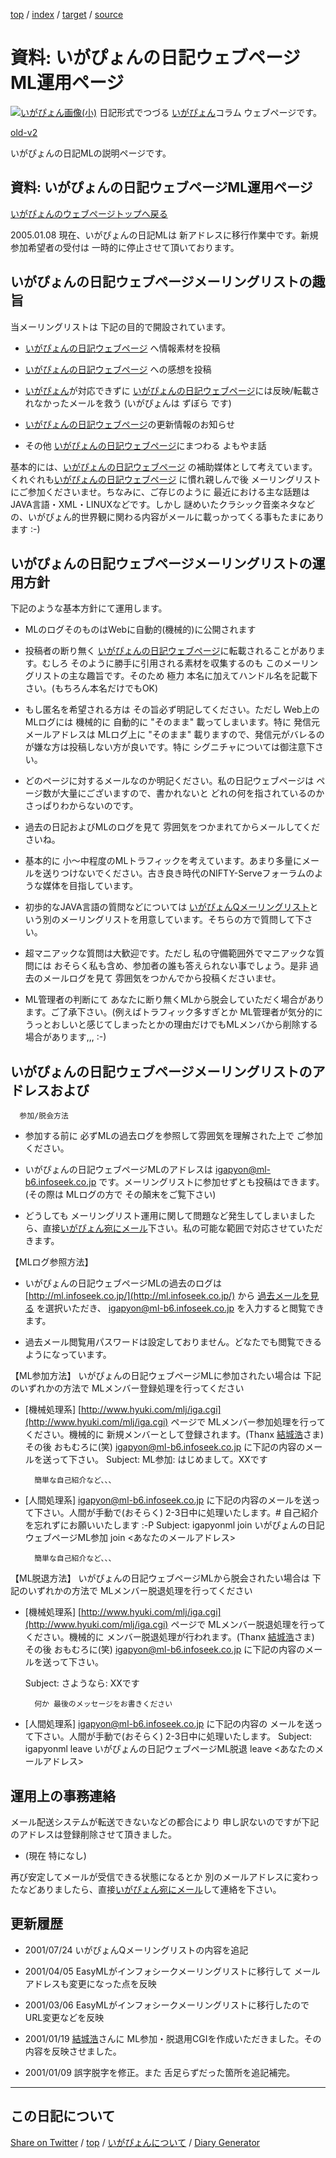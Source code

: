[top](../index.html) / [index](index.html) / [target](https://igapyon.github.io/diary/memo/memoigapyonml.html) / [source](https://github.com/igapyon/diary/blob/gh-pages/memo/memoigapyonml.src.md) 

資料: いがぴょんの日記ウェブページML運用ページ
=====================================================================================================
[![いがぴょん画像(小)](https://igapyon.github.io/diary/images/iga200306s.jpg "いがぴょん")](https://igapyon.github.io/diary/memo/memoigapyon.html) 日記形式でつづる [いがぴょん](https://igapyon.github.io/diary/memo/memoigapyon.html)コラム ウェブページです。

[old-v2](memoigapyonml-orig.html)

いがぴょんの日記MLの説明ページです。

## 資料: いがぴょんの日記ウェブページML運用ページ

[いがぴょんのウェブページトップへ戻る](../../index.html)

2005.01.08 現在、いがぴょんの日記MLは 新アドレスに移行作業中です。新規参加希望者の受付は 一時的に停止させて頂いております。

## いがぴょんの日記ウェブページメーリングリストの趣旨

当メーリングリストは 下記の目的で開設されています。

* [いがぴょんの日記ウェブページ](http://homepage2.nifty.com/igat/igapyon/diary/) へ情報素材を投稿
  
* [いがぴょんの日記ウェブページ](http://homepage2.nifty.com/igat/igapyon/diary/) への感想を投稿
  
* [いがぴょん](http://www.igapyon.jp/igapyon/diary/memo/memoigapyon.html)が対応できずに [いがぴょんの日記ウェブページ](http://homepage2.nifty.com/igat/igapyon/diary/)には反映/転載されなかったメールを救う (いがぴょんは
  ずぼら です)
  
* [いがぴょんの日記ウェブページ](http://homepage2.nifty.com/igat/igapyon/diary/)の更新情報のお知らせ
  
* その他 [いがぴょんの日記ウェブページ](http://homepage2.nifty.com/igat/igapyon/diary/)にまつわる よもやま話

基本的には、[いがぴょんの日記ウェブページ](http://homepage2.nifty.com/igat/igapyon/diary/) の補助媒体として考えています。くれぐれも[いがぴょんの日記ウェブページ](http://homepage2.nifty.com/igat/igapyon/diary/) に慣れ親しんで後 メーリングリストにご参加くださいませ。ちなみに、ご存じのように 最近における主な話題は
JAVA言語・XML・LINUXなどです。しかし 謎めいたクラシック音楽ネタなどの、いがぴょん的世界観に関わる内容がメールに載っかってくる事もたまにあります :-)

## いがぴょんの日記ウェブページメーリングリストの運用方針

下記のような基本方針にて運用します。

* MLのログそのものはWebに自動的(機械的)に公開されます
  
* 投稿者の断り無く [いがぴょんの日記ウェブページ](http://homepage2.nifty.com/igat/igapyon/diary/)に転載されることがあります。むしろ そのように勝手に引用される素材を収集するのも
  このメーリングリストの主な趣旨です。そのため
  極力 本名に加えてハンドル名を記載下さい。(もちろん本名だけでもOK)
  
* もし匿名を希望される方は その旨必ず明記してください。ただし
  Web上のMLログには 機械的に 自動的に "そのまま"
  載ってしまいます。特に 発信元メールアドレスは MLログ上に "そのまま"
  載りますので、発信元がバレるのが嫌な方は投稿しない方が良いです。特に
  シグニチャについては御注意下さい。
  
* どのページに対するメールなのか明記ください。私の日記ウェブページは
  ページ数が大量にございますので、書かれないと
  どれの何を指されているのかさっぱりわからないのです。
  
* 過去の日記およびMLのログを見て 雰囲気をつかまれてからメールしてくださいね。
  
* 基本的に 小～中程度のMLトラフィックを考えています。あまり多量にメールを送りつけないでください。古き良き時代のNIFTY-Serveフォーラムのような媒体を目指しています。
  
* 初歩的なJAVA言語の質問などについては [いがぴょんQメーリングリスト](http://homepage2.nifty.com/igat/igapyon/q/igapyon-q.html)という別のメーリングリストを用意しています。そちらの方で質問して下さい。
  
* 超マニアックな質問は大歓迎です。ただし 私の守備範囲外でマニアックな質問には
  おそらく私も含め、参加者の誰も答えられない事でしょう。是非
  過去のメールログを見て 雰囲気をつかんでから投稿くださいませ。
  
* ML管理者の判断にて あなたに断り無くMLから脱会していただく場合があります。ご了承下さい。(例えばトラフィック多すぎとか
  ML管理者が気分的にうっとおしいと感じてしまったとかの理由だけでもMLメンバから削除する場合があります,,,
  :-)

## いがぴょんの日記ウェブページメーリングリストのアドレスおよび
      参加/脱会方法

* 参加する前に 必ずMLの過去ログを参照して雰囲気を理解された上で ご参加ください。
  
* いがぴょんの日記ウェブページMLのアドレスは
  [igapyon@ml-b6.infoseek.co.jp](mailto:igapyon@ml-b6.infoseek.co.jp) です。メーリングリストに参加せずとも投稿はできます。(その際は
  MLログの方で その顛末をご覧下さい)
  
* どうしても メーリングリスト運用に関して問題など発生してしまいましたら、直接[いがぴょん宛にメール](memoigamail.html)下さい。私の可能な範囲で対応させていただきます。

【MLログ参照方法】 

* いがぴょんの日記ウェブページMLの過去のログは
  [http://ml.infoseek.co.jp/](http://ml.infoseek.co.jp/) から [過去メールを見る](http://ar1.easyml.com/MLarchive/) を選択いただき、 [igapyon@ml-b6.infoseek.co.jp](mailto:igapyon@ml-b6.infoseek.co.jp) を入力すると閲覧できます。
  
* 過去メール閲覧用パスワードは設定しておりません。どなたでも閲覧できるようになっています。

【ML参加方法】 いがぴょんの日記ウェブページMLに参加されたい場合は 下記のいずれかの方法で
MLメンバー登録処理を行ってください

* [機械処理系] [http://www.hyuki.com/mlj/iga.cgi](http://www.hyuki.com/mlj/iga.cgi) ページで MLメンバー参加処理を行ってください。機械的に 新規メンバーとして登録されます。(Thanx [結城浩](http://www.hyuki.com/)さま)
  その後 おもむろに(笑) [igapyon@ml-b6.infoseek.co.jp](mailto:igapyon@ml-b6.infoseek.co.jp) に下記の内容のメールを送って下さい。
  Subject: ML参加: はじめまして。XXです
        
        簡単な自己紹介など、、、

  
* [人間処理系] [igapyon@ml-b6.infoseek.co.jp](mailto:igapyon@ml-b6.infoseek.co.jp) に下記の内容のメールを送って下さい。人間が手動で(おそらく)
2-3日中に処理いたします。# 自己紹介を忘れずにお願いいたします :-P
  Subject: igapyonml join
        いがぴょんの日記ウェブページML参加
        join  <あなたのメールアドレス>
        
        簡単な自己紹介など、、、

【ML脱退方法】 いがぴょんの日記ウェブページMLから脱会されたい場合は 下記のいずれかの方法で
MLメンバー脱退処理を行ってください

* [機械処理系] [http://www.hyuki.com/mlj/iga.cgi](http://www.hyuki.com/mlj/iga.cgi) ページで MLメンバー脱退処理を行ってください。機械的に メンバー脱退処理が行われます。(Thanx
  [結城浩](http://www.hyuki.com/)さま)
  その後 おもむろに(笑) [igapyon@ml-b6.infoseek.co.jp](mailto:igapyon@ml-b6.infoseek.co.jp) に下記の内容のメールを送って下さい。
  
  Subject: さようなら: XXです
        
        何か 最後のメッセージをお書きください

  
* [人間処理系] [igapyon@ml-b6.infoseek.co.jp](mailto:igapyon@ml-b6.infoseek.co.jp) に下記の内容の メールを送って下さい。人間が手動で(おそらく)
2-3日中に処理いたします。
  Subject: igapyonml leave
      いがぴょんの日記ウェブページML脱退
      leave <あなたのメールアドレス>

## 運用上の事務連絡

メール配送システムが転送できないなどの都合により 申し訳ないのですが下記のアドレスは登録削除させて頂きました。

* (現在 特になし)

再び安定してメールが受信できる状態になるとか 別のメールアドレスに変わったなどありましたら、直接[いがぴょん宛にメール](memoigamail.html)して連絡を下さい。

## 更新履歴

* 2001/07/24 いがぴょんQメーリングリストの内容を追記
  
* 2001/04/05 EasyMLがインフォシークメーリングリストに移行して メールアドレスも変更になった点を反映
  
* 2001/03/06 EasyMLがインフォシークメーリングリストに移行したので URL変更などを反映
  
* 2001/01/19 [結城浩](http://www.hyuki.com/)さんに ML参加・脱退用CGIを作成いただきました。その内容を反映させました。
  
* 2001/01/09 誤字脱字を修正。また 舌足らずだった箇所を追記補完。

----------------------------------------------------------------------------------------------------

## この日記について

[Share on Twitter](https://twitter.com/intent/tweet?hashtags=igapyon%2Cdiary%2C%E3%81%84%E3%81%8C%E3%81%B4%E3%82%87%E3%82%93&text=%E8%B3%87%E6%96%99%3A+%E3%81%84%E3%81%8C%E3%81%B4%E3%82%87%E3%82%93%E3%81%AE%E6%97%A5%E8%A8%98%E3%82%A6%E3%82%A7%E3%83%96%E3%83%9A%E3%83%BC%E3%82%B8ML%E9%81%8B%E7%94%A8%E3%83%9A%E3%83%BC%E3%82%B8&url=https%3A%2F%2Figapyon.github.io%2Fdiary%2Fmemo%2Fmemoigapyonml.html) / [top](../index.html) / [いがぴょんについて](https://igapyon.github.io/diary/memo/memoigapyon.html) / [Diary Generator](https://github.com/igapyon/igapyonv3)
